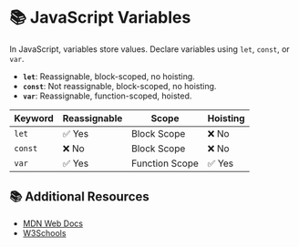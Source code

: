 # 📚 JavaScript Variables

In JavaScript, variables store values. Declare variables using `let`, `const`, or `var`.

- **`let`**: Reassignable, block-scoped, no hoisting.
- **`const`**: Not reassignable, block-scoped, no hoisting.
- **`var`**: Reassignable, function-scoped, hoisted.

| Keyword   | Reassignable | Scope         | Hoisting |
|-----------|--------------|---------------|----------|
| `let`     | ✅ Yes       | Block Scope   | ❌ No    |
| `const`   | ❌ No        | Block Scope   | ❌ No    |
| `var`     | ✅ Yes       | Function Scope| ✅ Yes   |

## 📚 Additional Resources
- [MDN Web Docs](https://developer.mozilla.org/en-US/docs/Web/JavaScript/Guide/Grammar_and_types#declarations)
- [W3Schools](https://www.w3schools.com/js/js_variables.asp)
